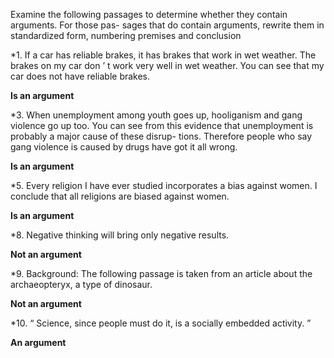 Examine the following passages to determine whether they contain arguments. For those pas-
sages that do contain arguments, rewrite them in standardized form, numbering premises and
conclusion

*1. If a car has reliable brakes, it has brakes that work in wet weather. The brakes on my car
don ’ t work very well in wet weather. You can see that my car does not have reliable
brakes.

**Is an argument**

*3. When unemployment among youth goes up, hooliganism and gang violence go up too. You
can see from this evidence that unemployment is probably a major cause of these disrup-
tions. Therefore people who say gang violence is caused by drugs have got it all wrong.

**Is an argument**

*5. Every religion I have ever studied incorporates a bias against women. I conclude that all
religions are biased against women.

**Is an argument**

*8. Negative thinking will bring only negative results.

**Not an argument**

*9. Background: The following passage is taken from an article about the archaeopteryx, a
type of dinosaur.

**Not an argument**

*10. “ Science, since people must do it, is a socially embedded activity. ” 

**An argument**
